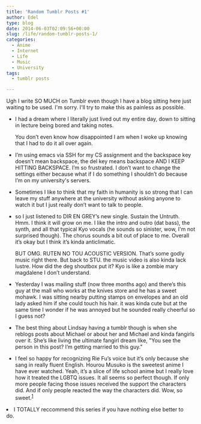 ```yaml
---
title: 'Random Tumblr Posts #1'
author: Edel
type: blog
date: 2014-06-03T02:09:56+00:00
slug: /life/random-tumblr-posts-1/
categories:
  - Anime
  - Internet
  - Life
  - Music
  - University
tags:
  - tumblr posts

---
```

Ugh I write SO MUCH on Tumblr even though I have a blog sitting here just waiting to be used. I'm sorry. I'll try to make this as painless as possible.

  * I had a dream where I literally just lived out my entire day, down to sitting in lecture being bored and taking notes.
  
    You don’t even know how disappointed I am when I woke up knowing that I had to do it all over again.
  * I’m using emacs via SSH for my CS assignment and the backspace key doesn’t mean backspace, the del key means backspace AND I KEEP HITTING BACKSPACE. I’m so frustrated. I don’t want to change the settings either because what if I do something I shouldn’t do because I’m on my university's servers.
  * Sometimes I like to think that my faith in humanity is so strong that I can leave my stuff anywhere at the university without asking anyone to watch it but I just really don’t want to talk to people.
  * so I just listened to DIR EN GREY’s new single. Sustain the Untruth. Hmm. I think it will grow on me. I like the intro and outro (dat bass), the synth, and all that typical Kyo vocals (he sounds so sinister, wow, I'm not surprised though). The chorus sounds a bit out of place to me. Overall it’s okay but I think it’s kinda anticlimatic.
  
    BUT OMG. RUTEN NO TOU ACOUSTIC VERSION. That’s some godly music right there. But back to STU. the music video is also kinda lack lustre. How did the deg shoutbox put it? Kyo is like a zombie mary magdalene I don’t understand.
  * Yesterday I was mailing stuff (now three months ago) and there’s this guy at the mall who works at the knives store and he has a sweet mohawk. I was sitting nearby putting stamps on envelopes and an old lady asked him if she could touch his hair. it was kinda cute but at the same time I wonder if he was annoyed but he sounded really cheerful so I guess not?
  * The best thing about Lindsay having a tumblr though is when she reblogs posts about Michael or about her and Michael and kinda fangirls over it. She’s like living the ultimate fangirl dream like, "You see the person in this post? I’m getting married to this guy."
  * I feel so happy for recognizing Rie Fu’s voice but it’s only because she sang in really fluent English. Hourou Musuko is the sweetest anime I have ever watched. Yeah, it’s a slice of life school anime but I really love how it treated the LGBTQ issues. It all seems so perfect though. If only more people facing those issues received the support the characters did. And if only people reacted the way the characters did. Wow, so sweet.<sup class="footnote"><a href="#foot_ajs-fn-id_1-809" id="back_ajs-fn-id_1-809">1</a></sup>


  <li>
    <a id="foot_ajs-fn-id_1-809"></a>I TOTALLY reccommend this series if you have nothing else better to do.&nbsp;&nbsp;<a class="ajs-back-link" href="#back_ajs-fn-id_1-809"></a>
  </li>


<div id="ajs-fn-id_1-809" style="display:none;margin:0;" class="ajs-footnote-popup">
  <div>
    I TOTALLY reccommend this series if you have nothing else better to do.
  </div>
</div>